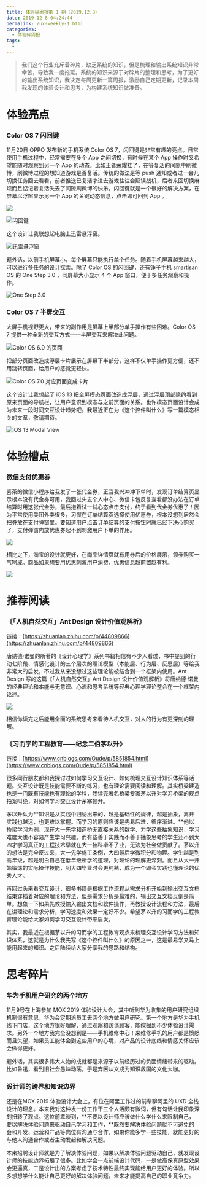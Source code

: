 ```yaml
---
title: 体验碎周报第 1 期（2019.12.8）
date: 2019-12-8 04:24:44
permalink: /ux-weekly-1.html
categories:
  - 体验碎周报
tags:
  - 
---
```


> 我们这个行业充斥着碎片，缺乏系统的知识，但是梳理和输出系统知识非常幸苦，导致我一度拖延。系统的知识来源于对碎片的整理和思考，为了更好的输出系统知识，我决定每周更新一篇周报，激励自己定期更新，记录本周我发现的体验设计和思考，为构建系统知识做准备。

<!-- more -->

# 体验亮点

### Color OS 7 闪回键

11月20日 OPPO 发布新的手机系统 Color OS 7，闪回键是非常有趣的亮点。日常使用手机过程中，经常需要在多个 App 之间切换，有时候在某个 App 操作时又希望能随时观察到另一个 App 的动态。比如王者荣耀挂了，在等复活的间隙中刷微博，刷微博过程的想知道游戏是否复活。传统的做法是等 push 通知或者过一会儿切换任务回去看看，前者推送已复活才进去游戏往往会延误战机，后者来回切换麻烦而且惦记着复活失去了间隙刷微博的快乐。闪回键就是一个很好的解决方案，在屏幕以浮窗显示另一个 App 的关键动态信息，点击即可回到 App 。

![](http://pic.ftium4.com/1240-20201226042558740.png)


![闪回键](http://pic.ftium4.com/strip-20201226042602268.gif)






这个设计让我联想起电脑上迅雷悬浮窗。

![迅雷悬浮窗](http://pic.ftium4.com/1240-20201226042607523.png)




题外话，以前手机屏幕小，每个屏幕只能执行单个任务。随着手机屏幕越来越大，可以进行多任务的设计探索。除了 Color OS 的闪回键，还有锤子手机 smartisan OS 的 One Step 3.0 ，同屏幕大小显示 4 个 App 窗口，便于多任务观察和操作。

![One Step 3.0](http://pic.ftium4.com/1240-20201226042611788.png)




### Color OS 7 半屏交互

大屏手机视野更大，带来的副作用是屏幕上半部分单手操作有些困难。Color OS 7 提供一种全新的交互方式——半屏交互来解决此问题。

![Color OS 6.0 的页面](http://pic.ftium4.com/1240-20201226042615655.png)




把部分页面改造成浮层卡片展示在屏幕下半部分，这样不仅单手操作更方便，还不用跳转页面，给用户的感觉更轻快。

![Color OS 7.0 对应页面变成卡片](http://pic.ftium4.com/1240-20201226042618547.png)




这个设计让我想起了 iOS 13 把全屏模态页面改造成浮层，通过浮层顶部隐约看到原来页面的导航栏，让用户意识到模态与之前页面的关系。也许模态页面设计会成为未来一段时间交互设计趋势吧。我最近正在为《这个控件叫什么》写一篇模态相关的文章，敬请期待。

![iOS 13 Modal View](http://pic.ftium4.com/1240-20201226042621806.png)




# 体验槽点
### 微信支付优惠券

喜茶的微信小程序给我发了一张代金券，正当我兴冲冲下单时，发现订单结算页显示根本没有代金券可用，我回过头去个人中心、微信卡包反复查看都没办法在订单结算时用这张代金券，最后抱着试一试心态点击支付，终于看到代金券优惠了！因为平常使用美团外卖很多，习惯在订单结算页选择使用优惠券，根本没想到居然会把券放在支付弹窗里。要知道用户点击订单结算的支付按钮时就已经下决心购买了，支付弹窗内放优惠券起不到刺激用户下单的作用。

![](http://pic.ftium4.com/1240-20201226042625711.png)


相比之下，淘宝的设计就更好，在商品详情页就有用券后的价格展示，领券购买一气呵成。商品如果想要用优惠刺激用户消费，优惠信息越前置越有利。

![](http://pic.ftium4.com/1240-20201226042628869.png)


# 推荐阅读

### 《「人机自然交互」Ant Design 设计价值观解析》

链接：[](https://zhuanlan.zhihu.com/p/44809866)[https://zhuanlan.zhihu.com/p/44809866](https://zhuanlan.zhihu.com/p/44809866)




唐纳德·诺曼的所著的《设计心理学》系列书籍相信有不少人看过，书中提到的行动七阶段、情感化设计的三个层次的理论模型（本能层、行为层、反思层）等给我非常大的启发，不过我从来没想过这些理论能被结合到一个框架内使用。Ant Design 写的这篇《「人机自然交互」Ant Design 设计价值观解析》将唐纳德·诺曼的经典理论和本能与无意识、心流和思考系统等经典心理学理论整合在一个框架内论述。

![](http://pic.ftium4.com/1240-20201226042639286.png)


相信你读完之后能用全面的系统思考来看待人机交互，对人的行为有更深刻的理解。

### 《习而学的工程教育——纪念二伯茅以升》

链接：[](https://www.cnblogs.com/Oude/p/5851854.html)[https://www.cnblogs.com/Oude/p/5851854.html](https://www.cnblogs.com/Oude/p/5851854.html) 


很多同行朋友都和我探讨过如何学习交互设计、如何梳理交互设计知识体系等话题。交互设计既是技能需要不断的练习，也有理论需要阅读和理解。其实桥梁建造也是一门既有技能也有理论的学科，我读完著名桥梁专家茅以升对学习桥梁的观点拍案叫绝，对如何学习交互设计茅塞顿开。

茅以升认为**知识是从实践中归纳出来的，越是基础性的规律，越是抽象，离开实践也越远，也更难以掌握。而学习的原则应该是先易后难，循序渐进。**他以桥梁学习为例，现在大一先学和造桥无直接关系的数学、力学这些抽象知识，学习难度大也不容易产生学习兴趣。而有些善于实践而不善于抽象思考的学生还不到大四才学习真正的工程技术早就在大一挂科毕不了业，无法为社会做贡献了。茅以升的想法是完全反过来，大一先学施工条例，大四最后学微积分和物理。学生越是到高年级，越是明白自己在低年级所学的道理，对理论的理解更深刻。而且从大一开始锻炼的实际操作技能，到大四毕业时会更纯熟，成为一个即会实践也懂理论的优秀人才。

再回过头来看交互设计，很多书籍是根据工作流程从需求分析开始到输出交互文档结束穿插着对应的理论和方法，但是需求分析是最难的，输出交互文档反倒是简单。想象一下如果先教授输入输出文档和软件操作，再教授设计流程和方法，最后在讲理论和需求分析，学习速度和效果一定好不少。希望茅以升的习而学的工程教育理论能给大家如何学习交互设计带来启发。

其实，我最近在根据茅以升的习而学的工程教育观点来梳理交互设计学习方法和知识体系，这就是为什么我先写《这个控件叫什么》的原因之一，这是最易学又马上能用起来的知识。之后陆续给大家分享我的思路和结构。

# 思考碎片

### 华为手机用户研究的两个地方

11月9号在上海参加 MOX 2019 体验设计大会，其中听到华为收集的用户研究组织机制很有意思，华为会定期派员工去两个地方做用户研究。第一个地方是华为手机线下门店，这个地方很好理解，通过观察和访谈顾客，能挖掘到不少体验设计需求。另外一个地方我完全没想到是——手机维修中心！来维修手机的用户都是愤怒而且失望，如果员工能体会到这些用户的心境，对产品的设计底线和情感关怀应该会做得更好。

题外话，其实很多伟大人物的成就都是来源于以前经历过的负面情绪带来的驱动。比如鲁迅，看到旧社会愚昧动荡，于是弃医从文成为知识救国的文化大咖。

### 设计师的跨界和知识边界

还是在MOX 2019 体验设计大会上，有位在阿里工作过的前辈聊阿里的 UXD 全栈设计的理念。本来我对这种发一份工作干三个人活颇有微词，但有句话让我印象深刻扭转了观点。这位前辈谈到，**不要以设计师应该做什么学什么来限制自己，要以解决体验问题来驱动自己学习和工作，**既然要解决体验问题就不可避免的会和开发、运营和产品等岗位有沟通与合作，如果你能多学一些技能，就能更好的与他人沟通合作或者主动发起和解决问题。

本来招聘设计师就是为了解决体验问题，如果以解决体验问题驱动自己，就发现设计师的技能边界拓展了很多。比如学会一点前端设计代码，一是做高保真原型效果会更逼真，二是设计出的方案考虑了技术特性最终实现能给用户更好的体验。所以多想想学什么能让自己更好的解决体验问题，未来才能提高自己的职业竞争力。